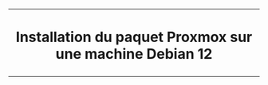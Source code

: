 ------------------------------------------------------------------------------------------------------------------------------
# <p align='center'> Installation du paquet Proxmox sur une machine Debian 12 </p>

------------------------------------------------------------------------------------------------------------------------------
